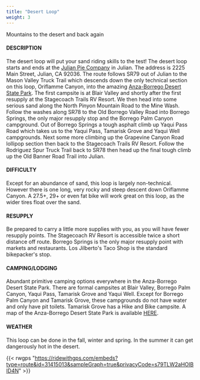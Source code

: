 ```yaml
---
title: "Desert Loop"
weight: 3
---
```


Mountains to the desert and back again

#### DESCRIPTION
The desert loop will put your sand riding skills to the test! The desert loop starts and ends at the [Julian Pie Company](https://julian-pie.myshopify.com/) in Julian. The address is 2225 Main Street, Julian, CA 92036. The route follows SR79 out of Julian to the Mason Valley Truck Trail which descends down the only technical section on this loop, Oriflamme Canyon, into the amazing [Anza-Borrego Desert State Park](https://www.parks.ca.gov/?page_id=638). The first campsite is at Blair Valley and shortly after the first resupply at the Stagecoach Trails RV Resort. We then head into some serious sand along the North Pinyon Mountain Road to the Mine Wash. Follow the washes along SR78 to the Old Borrego Valley Road into Borrego Springs, the only major resupply stop and the Borrego Palm Canyon campground. Out of Borrego Springs a tough asphalt climb up Yaqui Pass Road which takes us to the Yaqui Pass, Tamarisk Grove and Yaqui Well campgrounds. Next some more climbing up the Grapevine Canyon Road lollipop section then back to the Stagecoach Trails RV Resort. Follow the Rodriguez Spur Truck Trail back to SR78 then head up the final tough climb up the Old Banner Road Trail into Julian.

#### DIFFICULTY
Except for an abundance of sand, this loop is largely non-technical. However there is one long, very rocky and steep descent down Oriflamme Canyon. A 27.5+, 29+ or even fat bike will work great on this loop, as the wider tires float over the sand.

#### RESUPPLY
Be prepared to carry a little more supplies with you, as you will have fewer resupply points. The Stagecoach RV Resort is accessible twice a short distance off route. Borrego Springs is the only major resupply point with markets and restaurants. Los Jilberto's Taco Shop is the standard bikepacker's stop.

#### CAMPING/LODGING
Abundant primitive camping options everywhere in the Anza-Borrego Desert State Park. There are formal campsites at Blair Valley, Borrego Palm Canyon, Yaqui Pass, Tamarisk Grove and Yaqui Well. Except for Borrego Palm Canyon and Tamarisk Grove, these campgrounds do not have water and only have pit toilets. Tamarisk Grove has a Hike and Bike campsite. A map of the Anza-Borrego Desert State Park is available [HERE](http://www.parks.ca.gov/pages/638/files/abdspmap.pdf).

#### WEATHER
This loop can be done in the fall, winter and spring. In the summer it can get dangerously hot in the desert.

{{< rwgps "https://ridewithgps.com/embeds?type=route&id=31415013&sampleGraph=true&privacyCode=s79TLW2aHOIBID4N" >}}